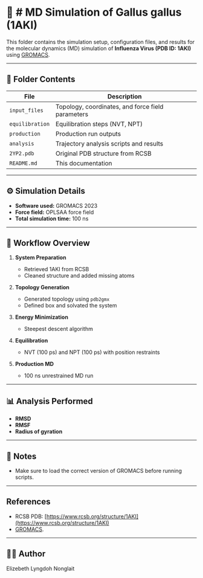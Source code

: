 # 🧬 # MD Simulation of Gallus gallus (1AKI)

This folder contains the simulation setup, configuration files, and results for the molecular dynamics (MD) simulation of **Influenza Virus (PDB ID: 1AKI)** using [GROMACS](http://www.gromacs.org/).

---

## 📁 Folder Contents

| File                   | Description                                          |
|------------------------|------------------------------------------------------|
| `input_files`          | Topology, coordinates, and force field parameters    |
| `equilibration`        | Equilibration steps (NVT, NPT)                       |
| `production`           | Production run outputs                               |
| `analysis`             | Trajectory analysis scripts and results              |
| `2YP2.pdb`             | Original PDB structure from RCSB                     |
| `README.md`            | This documentation                                   |

---

## ⚙️ Simulation Details

- **Software used:** GROMACS 2023
- **Force field:** OPLSAA force field
- **Total simulation time:** 100 ns

---

## 🧪 Workflow Overview

1. **System Preparation**
   - Retrieved 1AKI from RCSB
   - Cleaned structure and added missing atoms

2. **Topology Generation**
   - Generated topology using `pdb2gmx`
   - Defined box and solvated the system

3. **Energy Minimization**
   - Steepest descent algorithm

4. **Equilibration**
   - NVT (100 ps) and NPT (100 ps) with position restraints

5. **Production MD**
   - 100 ns unrestrained MD run

---

## 📊 Analysis Performed

- **RMSD**
- **RMSF**
- **Radius of gyration**



---

## 📝 Notes

- Make sure to load the correct version of GROMACS before running scripts.


---

##  References

- RCSB PDB: [https://www.rcsb.org/structure/1AKI](https://www.rcsb.org/structure/1AKI)
- [GROMACS](http://www.gromacs.org/).

---

## 👩‍💻 Author
Elizebeth Lyngdoh Nonglait

